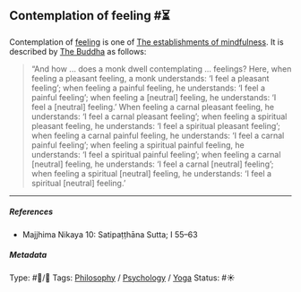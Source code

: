 ## Contemplation of feeling  #⏳

Contemplation of [feeling](Feeling.md) is one of [The establishments of mindfulness](The%20establishments%20of%20mindfulness.md). It is described by [The Buddha]() as follows: 

 > 
 > “And how ... does a monk dwell contemplating ...  feelings? Here, when feeling a pleasant feeling, a monk understands: ‘I feel a pleasant feeling’; when feeling a painful feeling, he understands: ‘I feel a painful feeling’; when feeling a \[neutral\] feeling, he understands: ‘I feel a \[neutral\] feeling.’ When feeling a carnal pleasant feeling, he understands: ‘I feel a carnal pleasant feeling’; when feeling a spiritual pleasant feeling, he understands: ‘I feel a spiritual pleasant feeling’; when feeling a carnal painful feeling, he understands: ‘I feel a carnal painful feeling’; when feeling a spiritual painful feeling, he understands: ‘I feel a spiritual painful feeling’; when feeling a carnal \[neutral\] feeling, he understands: ‘I feel a carnal \[neutral\] feeling’; when feeling a spiritual \[neutral\] feeling, he understands: ‘I feel a spiritual \[neutral\] feeling.’

---

##### References

* Majjhima Nikaya 10: Satipaṭṭhāna Sutta; I 55–63

##### Metadata

Type: #🔵/🔵 
Tags: [Philosophy](Philosophy.md) / [Psychology](Psychology.md) / [Yoga](Yoga.md)
Status: #☀️ 
